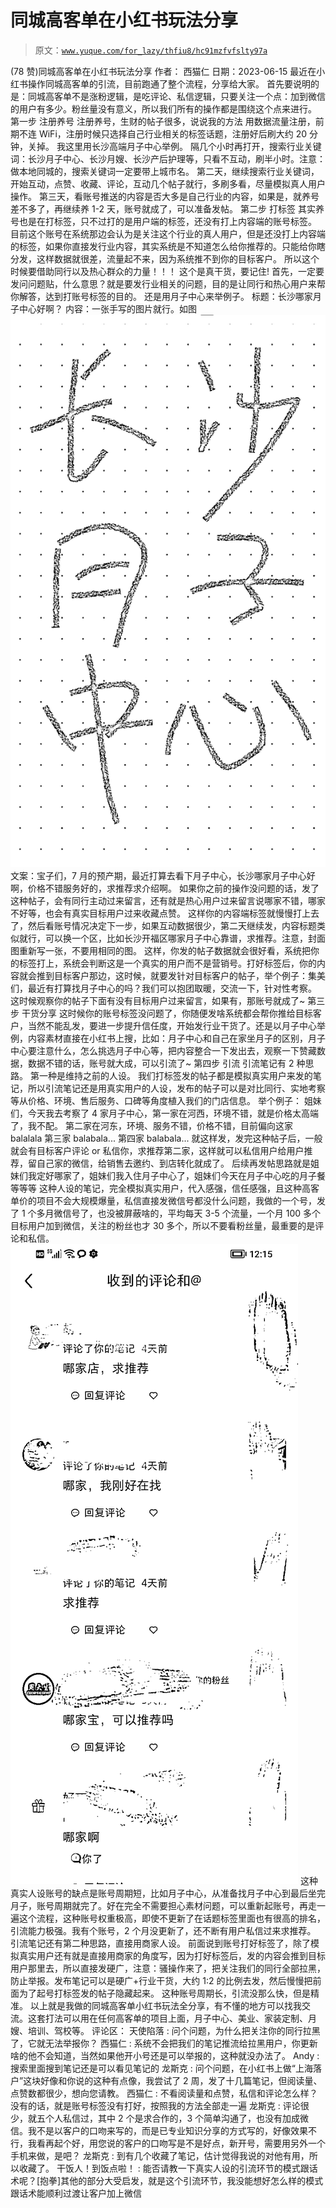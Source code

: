 # 同城高客单在小红书玩法分享

> 原文：[`www.yuque.com/for_lazy/thfiu8/hc91mzfvfslty97a`](https://www.yuque.com/for_lazy/thfiu8/hc91mzfvfslty97a)

<ne-h2 id="4a0b124f" data-lake-id="4a0b124f"><ne-heading-ext><ne-heading-anchor></ne-heading-anchor><ne-heading-fold></ne-heading-fold></ne-heading-ext><ne-heading-content><ne-text id="ue99bc0f1">(78 赞)同城高客单在小红书玩法分享</ne-text></ne-heading-content></ne-h2> <ne-p id="u9a61744b" data-lake-id="u9a61744b"><ne-text id="u5069cf1a">作者： 西猫仁</ne-text></ne-p> <ne-p id="u46335083" data-lake-id="u46335083"><ne-text id="u272e3fce">日期：2023-06-15</ne-text></ne-p> <ne-p id="u6358bdd7" data-lake-id="u6358bdd7"><ne-text id="u224b1523">最近在小红书操作同城高客单的引流，目前跑通了整个流程，分享给大家。</ne-text></ne-p> <ne-p id="u83c3ce29" data-lake-id="u83c3ce29"><ne-text id="u182d9c1a">首先要说明的是：</ne-text><ne-text id="uaadcab58" ne-bold="true">同城高客单不是涨粉逻辑，是吃评论、私信逻辑，只要关注一个点：加到微信的用户有多少。粉丝量没有意义，所以我们所有的操作都是围绕这个点来进行。</ne-text></ne-p> <ne-p id="u8db33482" data-lake-id="u8db33482"><ne-text id="u2ac59f18" ne-bold="true">第一步 注册养号</ne-text></ne-p> <ne-p id="ue8a4e4df" data-lake-id="ue8a4e4df"><ne-text id="u833e98e9">注册养号，生财的帖子很多，说说我的方法</ne-text></ne-p> <ne-p id="u6601444d" data-lake-id="u6601444d"><ne-text id="u4d4d9384">用数据流量注册，前期不连 WiFi，注册时候只选择自己行业相关的标签话题，注册好后刷大约 20 分钟，关掉。</ne-text></ne-p> <ne-p id="ub02d8000" data-lake-id="ub02d8000"><ne-text id="u87b4c8c3">我这里用长沙高端月子中心举例。</ne-text></ne-p> <ne-p id="ua6af7e37" data-lake-id="ua6af7e37"><ne-text id="u437bd6b5">隔几个小时再打开，搜索行业关键词：长沙月子中心、长沙月嫂、长沙产后护理等，只看不互动，刷半小时。注意：做本地同城的，搜索关键词一定要带上城市名。</ne-text></ne-p> <ne-p id="u69b1743c" data-lake-id="u69b1743c"><ne-text id="u5207f304">第二天，继续搜索行业关键词，开始互动，点赞、收藏、评论，互动几个帖子就行，多刷多看，尽量模拟真人用户操作。</ne-text></ne-p> <ne-p id="u52f8124e" data-lake-id="u52f8124e"><ne-text id="u6ee6d8b5">第三天，看账号推送的内容是否大多是自己行业的内容，如果是，就养号差不多了，再继续养 1-2 天，账号就成了，可以准备发帖。</ne-text></ne-p> <ne-p id="u314f9af2" data-lake-id="u314f9af2"><ne-text id="ud7b35b7c" ne-bold="true">第二步 打标签</ne-text></ne-p> <ne-p id="u95119e50" data-lake-id="u95119e50"><ne-text id="u963273bd">其实养号也是在打标签，只不过打的是用户端的标签，还没有打上内容端的账号标签。</ne-text></ne-p> <ne-p id="uf4dda2a6" data-lake-id="uf4dda2a6"><ne-text id="u29e518e7">目前这个账号在系统那边会认为是关注这个行业的真人用户，但是还没打上内容端的标签，如果你直接发行业内容，其实系统是不知道怎么给你推荐的。只能给你瞎分发，这样数据就很差，流量起不来，因为系统推不到你的目标客户。</ne-text></ne-p> <ne-p id="u2c2ffdfe" data-lake-id="u2c2ffdfe"><ne-text id="ucdc418de">所以这个时候</ne-text><ne-text id="u83bcb9b0" ne-bold="true">要借助同行以及热心群众的力量！！！</ne-text></ne-p> <ne-p id="u41d0f94c" data-lake-id="u41d0f94c"><ne-text id="u022ca12f">这个是真干货，要记住!</ne-text></ne-p> <ne-p id="u6380aef9" data-lake-id="u6380aef9"><ne-text id="u241d4019">首先，一定要发问问题贴，什么意思？就是要发行业相关的问题，</ne-text><ne-text id="u02a8b4a4" ne-bold="true">目的是让同行和热心用户来帮你解答，达到打账号标签的目的。</ne-text></ne-p> <ne-p id="u90f00f52" data-lake-id="u90f00f52"><ne-text id="uf482504d">还是用月子中心来举例子。</ne-text></ne-p> <ne-p id="u0eca9f2b" data-lake-id="u0eca9f2b"><ne-text id="u43b3cf89">标题：长沙哪家月子中心好啊？</ne-text></ne-p> <ne-p id="u214227eb" data-lake-id="u214227eb"><ne-text id="uf536232a">内容：一张手写的图片就行。如图</ne-text></ne-p> <ne-p id="u2c61eba2" data-lake-id="u2c61eba2"><ne-card data-card-name="image" data-card-type="inline" id="FRSQQ" data-event-boundary="card">![](img/1a87bc46c634f54267902d4c87c8caf2.png)</ne-card></ne-p> <ne-p id="ueffcfc20" data-lake-id="ueffcfc20"><ne-text id="ub749dbe0">文案：宝子们，7 月的预产期，最近打算去看下月子中心，长沙哪家月子中心好啊，价格不错服务好的，求推荐求介绍啊。</ne-text></ne-p> <ne-p id="u2d398cc4" data-lake-id="u2d398cc4"><ne-text id="udb2a4691">如果你之前的操作没问题的话，发了这种帖子，会有同行主动过来留言，还有就是热心用户过来留言说哪家不错，哪家不好等，也会有真实目标用户过来收藏点赞。</ne-text></ne-p> <ne-p id="u2e9903e3" data-lake-id="u2e9903e3"><ne-text id="uef48d7f8">这样你的内容端标签就慢慢打上去了，然后看账号情况决定下一步，如果互动数据很少，第二天继续发，内容标题类似就行，可以换一个区，比如长沙开福区哪家月子中心靠谱，求推荐。注意，封面图重新写一张，不要用相同的图。</ne-text></ne-p> <ne-p id="u9bb638ee" data-lake-id="u9bb638ee"><ne-text id="uee035a66">这样，你发的帖子数据就会很好看，</ne-text><ne-text id="u5b7ed457" ne-bold="true">系统把你的标签打上，系统会判断这是一个真实的用户而不是营销号。</ne-text><ne-text id="u3d871754">打好标签后，你的内容就会推到目标客户那边，这时候，就要发针对目标客户的帖子，举个例子：集美们，最近有打算找月子中心的吗？我们可以抱团取暖，交流一下，针对性考察。</ne-text></ne-p> <ne-p id="uca077116" data-lake-id="uca077116"><ne-text id="u2dd30cc4">这时候观察你的帖子下面有没有目标用户过来留言，如果有，那账号就成了~</ne-text></ne-p> <ne-p id="u0428d5b1" data-lake-id="u0428d5b1"><ne-text id="u7f2d1e48" ne-bold="true">第三步 干货分享</ne-text></ne-p> <ne-p id="u3a71bb3c" data-lake-id="u3a71bb3c"><ne-text id="u20980b02">这时候你的账号标签没问题了，</ne-text><ne-text id="ubc192352" ne-bold="true">你随便发啥系统都会帮你推给目标客户</ne-text><ne-text id="u47c95c3f">，当然不能乱发，要进一步提升信任度，开始发行业干货了。还是以月子中心举例，内容素材直接在小红书上搜，比如：月子中心和自己在家坐月子的区别，月子中心要注意什么，怎么挑选月子中心等，把内容整合一下发出去，观察一下赞藏数据，数据不错的话，账号就大成，可以引流了~</ne-text></ne-p> <ne-p id="u56cab32e" data-lake-id="u56cab32e"><ne-text id="u15f934b4" ne-bold="true">第四步 引流</ne-text></ne-p> <ne-p id="uedbb4850" data-lake-id="uedbb4850"><ne-text id="u88569ca3">引流笔记有 2 种思路。</ne-text></ne-p> <ne-p id="u8dd7d190" data-lake-id="u8dd7d190"><ne-text id="u23a75d05" ne-bold="true">第一种是维持之前的人设。</ne-text></ne-p> <ne-p id="uddee96c6" data-lake-id="uddee96c6"><ne-text id="ub943129a">我们打标签发的帖子都是模拟真实用户来发的笔记，所以引流笔记还是用真实用户的人设，发布的帖子可以是对比同行、实地考察等从价格、环境、售后服务、口碑等角度植入我们的门店信息。</ne-text></ne-p> <ne-p id="u809c9594" data-lake-id="u809c9594"><ne-text id="u31d2ed0a">举个例子：</ne-text></ne-p> <ne-p id="u7f3c55c3" data-lake-id="u7f3c55c3"><ne-text id="u3cfac629">姐妹们，今天我去考察了 4 家月子中心，第一家在河西，环境不错，就是价格太高端了，我不配。</ne-text></ne-p> <ne-p id="u271216bf" data-lake-id="u271216bf"><ne-text id="ud2204472">第二家在河东，环境、服务不错，价格不错，目前偏向这家 balalala</ne-text></ne-p> <ne-p id="u61f180a7" data-lake-id="u61f180a7"><ne-text id="uf318235b">第三家 balabala...</ne-text></ne-p> <ne-p id="u90360ba4" data-lake-id="u90360ba4"><ne-text id="uc7973040">第四家 balabala...</ne-text></ne-p> <ne-p id="uc0bd9b83" data-lake-id="uc0bd9b83"><ne-text id="ube305c03">就这样发，发完这种帖子后，一般就会有目标客户评论 or 私信你，求推荐第二家，这样就可以私信用户给用户推荐，留自己家的微信，给销售去邀约、到店转化就成了。</ne-text></ne-p> <ne-p id="ub3c0033b" data-lake-id="ub3c0033b"><ne-text id="uabbb08b2">后续再发帖思路就是姐妹们我定好哪家了，姐妹们我入住月子中心了，姐妹们今天在月子中心吃的月子餐等等等</ne-text></ne-p> <ne-p id="u5978458e" data-lake-id="u5978458e"><ne-text id="u4189b459" ne-bold="true">这种人设的笔记，完全模拟真实用户，代入感强，信任感强</ne-text><ne-text id="ud8410a20">，且这种高客单价的项目不会大规模爆量，私信直接发微信号都没什么问题，我做的一个号，发了 1 个多月微信号了，也没被屏蔽啥的，平均每天 3-5 个流量，一个月 100 多个目标用户加到微信，关注的粉丝也才 30 多个，所以不要看粉丝量，最重要的是评论和私信。</ne-text></ne-p> <ne-p id="u2291db5e" data-lake-id="u2291db5e"><ne-card data-card-name="image" data-card-type="inline" id="VLcYe" data-event-boundary="card">![](img/33011a6184aadf67c7ec1ca52440bcd3.png)</ne-card></ne-p> <ne-p id="ud90a3b46" data-lake-id="ud90a3b46"><ne-text id="u91797a8d">这种真实人设账号的缺点是账号周期短，比如月子中心，从准备找月子中心到最后坐完月子，账号周期就完了。好在完全不需要担心素材问题，可以重新起账号，再走一遍这个流程，这种账号权重极高，即使不更新了在话题标签里面也有很高的排名，引流能力极强。我有个账号，2 个月没更新了，还不断有用户私信过来求推荐。</ne-text></ne-p> <ne-p id="ud3ba0dc0" data-lake-id="ud3ba0dc0"><ne-text id="uc7909ed6" ne-bold="true">引流笔记还有第二种思路，直接用商家人设。</ne-text></ne-p> <ne-p id="ub0656def" data-lake-id="ub0656def"><ne-text id="u93cfb2a3">前面说到账号打好标签了，除了模拟真实用户还有就是直接用商家的角度写，因为打好标签后，发的内容会推到目标用户那里去，所以直接发硬广，注意：骚操作来了，把关注我们的同行全部拉黑，防止举报。发布笔记可以是硬广+行业干货，大约 1:2 的比例去发，然后慢慢把前面为了起号打标签发的帖子隐藏起来。</ne-text></ne-p> <ne-p id="u5065c6be" data-lake-id="u5065c6be"><ne-text id="u563c1416">这种账号周期长，引流没那么快，但是精准。</ne-text></ne-p> <ne-p id="uebd907af" data-lake-id="uebd907af"><ne-text id="ud468068b">以上就是我做的同城高客单小红书玩法全分享，有不懂的地方可以找我交流。这套打法可以用在任何高客单的项目上面，月子中心、美业、家装定制、月嫂、培训、驾校等。</ne-text></ne-p> <ne-hole id="u4e29590a" data-lake-id="u4e29590a"><ne-card data-card-name="hr" data-card-type="block" id="p5Qdl" data-event-boundary="card"><ne-p id="u6e34445f" data-lake-id="u6e34445f"><ne-text id="u0ac11cfb">评论区：</ne-text></ne-p> <ne-p id="u0fb9d24c" data-lake-id="u0fb9d24c"><ne-text id="uc7cb8bd9">天使陷落 : 问个问题，为什么把关注你的同行拉黑了，它就无法举报你？</ne-text> <ne-text id="u1e12d125">西猫仁 : 系统不会把我们的笔记推流给拉黑用户，你更新啥的他不会知道，当然如果他开小号还是可以举报的，这种就没办法了。</ne-text> <ne-text id="u0a4f2214">Andy : 搜索里面搜到笔记还是可以看见笔记的</ne-text> <ne-text id="uf3dbf754">龙斯克 : 问个问题，在小红书上做“上海落户”这块好像和你说的这种有点像，我尝试了 2 周，发了十几篇笔记，但阅读量、点赞数都很少，想向您请教。</ne-text> <ne-text id="u5817d7c2">西猫仁 : 不看阅读量和点赞，私信和评论怎么样？没有的话，就是账号标签没有打好，按照我的方法全部走一遍</ne-text> <ne-text id="uce94fee4">龙斯克 : 评论很少，就五个人私信过，其中 2 个是求合作的，3 个简单沟通了，也没有加成微信。我不是以客户的口吻来写的，而是已专业知识分享的方式写的，好像效果不行，我看再起个好，用您说的客户的口吻写是不是好点，新开号，需要用另外一个手机来做，是吧？</ne-text> <ne-text id="u3352d5b5">龙斯克 : 到有几个收藏了笔记，估计觉得我说的对他有用，所以收藏了。</ne-text> <ne-text id="u9309dec8">干饭人！到饭点啦！ : 能否请教一下真实人设的引流环节的模式跟话术呢？[抱拳]其他的部分大受启发，就是这个引流环节，我没能想好怎么样的模式跟话术能顺利过渡让客户加上微信</ne-text></ne-p></ne-card></ne-hole>